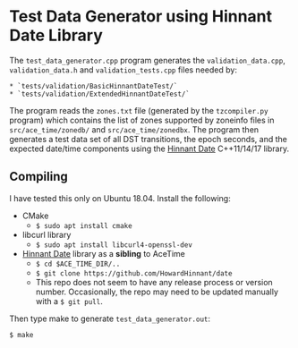 # Test Data Generator using Hinnant Date Library

The `test_data_generator.cpp` program generates the `validation_data.cpp`,
`validation_data.h` and `validation_tests.cpp` files needed by:

    * `tests/validation/BasicHinnantDateTest/`
    * `tests/validation/ExtendedHinnantDateTest/`

The program reads the `zones.txt` file (generated by the `tzcompiler.py`
program) which contains the list of zones supported by zoneinfo files in
`src/ace_time/zonedb/` and `src/ace_time/zonedbx`. The program then generates a
test data set of all DST transitions, the epoch seconds, and the expected
date/time components using the [Hinnant
Date](https://github.com/HowardHinnant/date) C++11/14/17 library.

## Compiling

I have tested this only on Ubuntu 18.04. Install the following:

* CMake
    * `$ sudo apt install cmake`
* libcurl library
    * `$ sudo apt install libcurl4-openssl-dev`
* [Hinnant Date](https://github.com/HowardHinnant/date) library as a
    **sibling** to AceTime
    * `$ cd $ACE_TIME_DIR/..`
    * `$ git clone https://github.com/HowardHinnant/date`
    * This repo does not seem to have any release process or version number.
      Occasionally, the repo may need to be updated manually with a `$ git
      pull`.

Then type make to generate `test_data_generator.out`:
```
$ make
```
